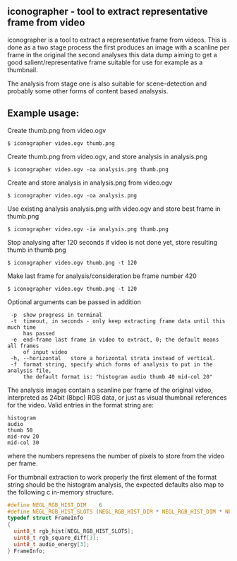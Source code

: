 iconographer - tool to extract representative frame from video
--------------------------------------------------------------

iconographer is a tool to extract a representative frame from videos.
This is done as a two stage process the first produces an image with
a scanline per frame in the original the second analyses this data dump
aiming to get a good salient/representative frame suitable for use
for example as a thumbnail.

The analysis from stage one is also suitable for scene-detection and
probably some other forms of content based analsysis.

Example usage:
--------------

Create thumb.png from video.ogv

    $ iconographer video.ogv thumb.png

Create thumb.png from video.ogv, and store analysis in analysis.png

    $ iconographer video.ogv -oa analysis.png thumb.png

Create and store analysis in analysis.png from video.ogv

    $ iconographer video.ogv -oa analysis.png

Use existing analysis analysis.png with video.ogv and store best frame in
thumb.png

    $ iconographer video.ogv -ia analysis.png thumb.png

Stop analysing after 120 seconds if video is not done yet, store resulting
thumb in thumb.png

    $ iconographer video.ogv thumb.png -t 120

Make last frame for analysis/consideration be frame number 420

    $ iconographer video.ogv thumb.png -t 120

Optional arguments can be passed in addition

     -p  show progress in terminal
     -t  timeout, in seconds - only keep extracting frame data until this much time
         has passed
     -e  end-frame last frame in video to extract, 0; the default means all frames
         of input video
     -h, --horizontal   store a horizontal strata instead of vertical.
     -f  format string, specify which forms of analysis to put in the analysis file,
         the default format is: "histogram audio thumb 40 mid-col 20"

The analysis images contain a scanline per frame of the original video,
interpreted as 24bit (8bpc) RGB data, or just as visual thumbnail references for the
video. Valid entries in the format string are:

    histogram
    audio
    thumb 50
    mid-row 20
    mid-col 30

where the numbers represens the number of pixels to store from the video per frame.

For thumbnail extraction to work properly the first element of the format
string should be the histogram analysis, the expected defaults also map to the
following c in-memory structure.
```c
#define NEGL_RGB_HIST_DIM    6 
#define NEGL_RGB_HIST_SLOTS (NEGL_RGB_HIST_DIM * NEGL_RGB_HIST_DIM * NEGL_RGB_HIST_DIM)
typedef struct FrameInfo
{
  uint8_t rgb_hist[NEGL_RGB_HIST_SLOTS];
  uint8_t rgb_square_diff[3];
  uint8_t audio_energy[3];
} FrameInfo;
```

